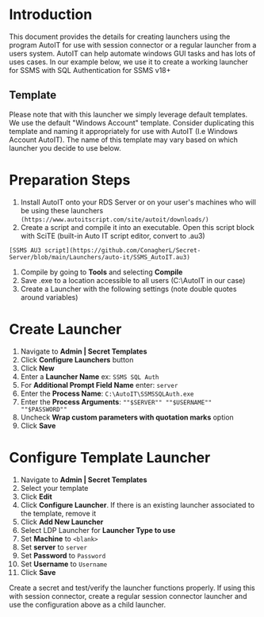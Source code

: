 # Introduction

This document provides the details for creating launchers using the program AutoIT for use with session connector or a regular launcher from a users system. AutoIT can help automate windows GUI tasks and has lots of uses cases. In our example below, we use it to create a working launcher for SSMS with SQL Authentication for SSMS v18+

## Template

Please note that with this launcher we simply leverage default templates. We use the default "Windows Account" template. Consider duplicating this template and naming it appropriately for use with AutoIT (I.e Windows Account AutoIT). The name of this template may vary based on which launcher you decide to use below. 

# Preparation Steps

1. Install AutoIT onto your RDS Server or on your user's machines who will be using these launchers
    `(https://www.autoitscript.com/site/autoit/downloads/)`
1. Create a script and compile it into an executable. Open this script block with SciTE (built-in Auto IT script editor, convert to .au3)
```
[SSMS AU3 script](https://github.com/ConagherL/Secret-Server/blob/main/Launchers/auto-it/SSMS_AutoIT.au3)
```
1. Compile by going to **Tools** and selecting **Compile**
1. Save .exe to a location accessible to all users (C:\AutoIT in our case)
1. Create a Launcher with the following settings (note double quotes around variables)


# Create Launcher

1. Navigate to **Admin | Secret Templates**
1. Click **Configure Launchers** button
1. Click **New**
1. Enter a **Launcher Name** ex: `SSMS SQL Auth`
1. For **Additional Prompt Field Name** enter: `server`
1. Enter the **Process Name**: `C:\AutoIT\SSMSSQLAuth.exe`
1. Enter the **Process Arguments**: `""$SERVER"" ""$USERNAME"" ""$PASSWORD""`
1. Uncheck **Wrap custom parameters with quotation marks** option
1. Click **Save**


# Configure Template Launcher

1. Navigate to **Admin | Secret Templates**
1. Select your template
1. Click **Edit**
1. Click **Configure Launcher**. If there is an existing launcher associated to the template, remove it
1. Click **Add New Launcher**
1. Select LDP Launcher for **Launcher Type to use**
1. Set **Machine** to `<blank>`
1. Set **server** to `server`
1. Set **Password** to `Password`
1. Set **Username** to `Username`
1. Click **Save**

Create a secret and test/verify the launcher functions properly. If using this with session connector, create a regular session connector launcher and use the configuration above as a child launcher.

